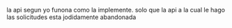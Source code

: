 la api segun yo funona como la implemente. solo que la api a la cual le hago las solicitudes esta jodidamente abandonada
